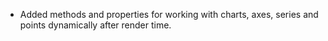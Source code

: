 - Added methods and properties for working with charts, axes, series and points dynamically after render time.